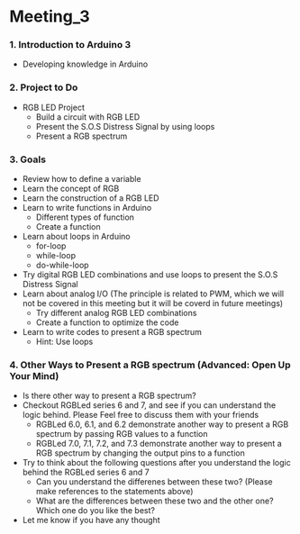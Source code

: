# Meeting_3

### 1. Introduction to Arduino 3
- Developing knowledge in Arduino

### 2. Project to Do
- RGB LED Project
  - Build a circuit with RGB LED
  - Present the S.O.S Distress Signal by using loops
  - Present a RGB spectrum
 
### 3. Goals
- Review how to define a variable
- Learn the concept of RGB
- Learn the construction of a RGB LED
- Learn to write functions in Arduino
  - Different types of function
  - Create a function
- Learn about loops in Arduino
  - for-loop
  - while-loop
  - do-while-loop
- Try digital RGB LED combinations and use loops to present the S.O.S Distress Signal
- Learn about analog I/O (The principle is related to PWM, which we will not be covered in this meeting but it will be coverd in future meetings)
  - Try different analog RGB LED combinations
  - Create a function to optimize the code
- Learn to write codes to present a RGB spectrum
  - Hint: Use loops

### 4. Other Ways to Present a RGB spectrum (Advanced: Open Up Your Mind)
- Is there other way to present a RGB spectrum?
- Checkout RGBLed series 6 and 7, and see if you can understand the logic behind. Please Feel free to discuss them with your friends
  - RGBLed 6.0, 6.1, and 6.2 demonstrate another way to present a RGB spectrum by passing RGB values to a function
  - RGBLed 7.0, 7.1, 7.2, and 7.3 demonstrate another way to present a RGB spectrum by changing the output pins to a function
- Try to think about the following questions after you understand the logic behind the RGBLed series 6 and 7
  - Can you understand the differenes between these two? (Please make references to the statements above)
  - What are the differences between these two and the other one? Which one do you like the best?
- Let me know if you have any thought
